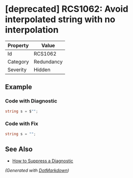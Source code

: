 # \[deprecated\] RCS1062: Avoid interpolated string with no interpolation

| Property | Value      |
| -------- | ---------- |
| Id       | RCS1062    |
| Category | Redundancy |
| Severity | Hidden     |

## Example

### Code with Diagnostic

```csharp
string s = $"";
```

### Code with Fix

```csharp
string s = "";
```

## See Also

* [How to Suppress a Diagnostic](../HowToConfigureAnalyzers.md#how-to-suppress-a-diagnostic)


*\(Generated with [DotMarkdown](http://github.com/JosefPihrt/DotMarkdown)\)*